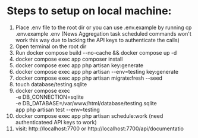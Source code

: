 # Steps to setup on local machine:

1. Place .env file to the root dir or you can use .env.example by running cp .env.example .env (News Aggregation task scheduled commands won't work this way due to lacking the API keys to authenticate the calls)
2. Open terminal on the root dir
3. Run docker compose build --no-cache && docker compose up -d
4. docker compose exec app composer install
5. docker compose exec app php artisan key:generate
6. docker compose exec app php artisan --env=testing key:generate
7. docker compose exec app php artisan migrate:fresh --seed
8. touch database/testing.sqlite
9. docker compose exec \
  -e DB_CONNECTION=sqlite \
  -e DB_DATABASE=/var/www/html/database/testing.sqlite \
  app php artisan test --env=testing
10. docker compose exec app php artisan schedule:work (need authenticateed API keys to work)
11. visit: http://localhost:7700 or http://localhost:7700/api/documentatio
